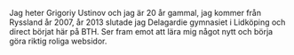 Jag heter Grigoriy Ustinov och jag är 20 år gammal, jag kommer från Ryssland år 2007, år 2013 slutade jag Delagardie gymnasiet i Lidköping och direct börjat här på BTH. Ser fram emot att lära mig något nytt och börja göra riktig roliga websidor. 